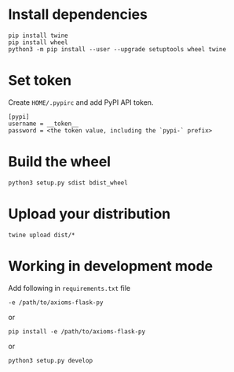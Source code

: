 
# Install dependencies

```
pip install twine
pip install wheel
python3 -m pip install --user --upgrade setuptools wheel twine
```

# Set token
Create `HOME/.pypirc` and add PyPI API token.

```
[pypi]
username = __token__
password = <the token value, including the `pypi-` prefix>
```

# Build the wheel

```
python3 setup.py sdist bdist_wheel
```


# Upload your distribution

```
twine upload dist/*
```

# Working in development mode
Add following in `requirements.txt` file

```
-e /path/to/axioms-flask-py
```

or

```
pip install -e /path/to/axioms-flask-py
```

or

```
python3 setup.py develop
```